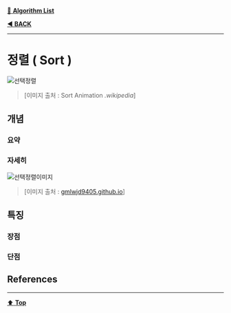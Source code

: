 [:file_folder: **Algorithm List**](https://github.com/dlalstj0213/Study.Algorithm_Java)

[:arrow_backward: **BACK**](../)

---

# 정렬 ( Sort )

![선택정렬](../../../../imgs/)

> [이미지 출처 : Sort Animation *.wikipedia*]

## 개념
### 요약


### 자세히


![선택정렬이미지](../../../../imgs/)

> [이미지 출처 : [gmlwjd9405.github.io]()]

## 특징

### 장점

### 단점

## References

---

[:arrow_up: **Top**](#)